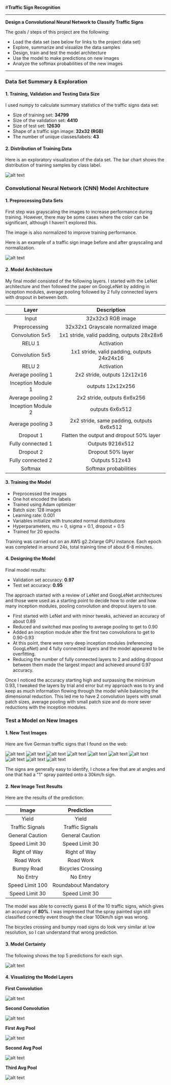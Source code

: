 #**Traffic Sign Recognition** 

-------

**Design a Convolutional Neural Network to Classify Traffic Signs**

The goals / steps of this project are the following:
* Load the data set (see below for links to the project data set)
* Explore, summarize and visualize the data samples
* Design, train and test the model architecture
* Use the model to make predictions on new images
* Analyze the softmax probabilities of the new images


[//]: # (Image References)

[dataset-visualization]: ./dataset-distribution.png "Dataset Visualization"
[before-after-preprocessing]: ./before-after-preprocessing.png "Before and After Preprocessing"
[sign1]: ./new-images/sign-1.jpg "30km/h"
[sign2]: ./new-images/sign-7.jpg "100km/h"
[sign3]: ./new-images/sign-11.jpg "Right of way in next intersection"
[sign4]: ./new-images/sign-13.jpg "Yield"
[sign5]: ./new-images/sign-17.jpg "No Entry"
[sign6]: ./new-images/sign-18.jpg "General Caution"
[sign7]: ./new-images/sign-22.jpg "Bumpy Road"
[sign8]: ./new-images/sign-25.jpg "Road Work Ahead"
[sign9]: ./new-images/sign-26.jpg "Road Work Ahead"
[sign10]: ./new-images/signchallenge-1.jpg "Road Work Ahead"
[model-softmax]: ./model-softmax.png "Softmax"
[conv1]: ./conv1.png "Softmax"
[conv2]: ./conv2.png "Softmax"
[avg1]: ./avg1.png "Softmax"
[avg2]: ./avg2.png "Softmax"
[avg3]: ./avg3.png "Softmax"

---

### Data Set Summary & Exploration

#### 1. Training, Validation and Testing Data Size

I used numpy to calculate summary statistics of the traffic signs data set:

* Size of training set: **34799**
* Size of the validation set: **4410**
* Size of test set: **12630**
* Shape of a traffic sign image: **32x32 (RGB)**
* The number of unique classes/labels: **43**


#### 2. Distribution of Training Data

Here is an exploratory visualization of the data set.
The bar chart shows the distribution of training samples by class label.

![alt text][dataset-visualization]

### Convolutional Neural Network (CNN) Model Architecture

#### 1. Preprocessing Data Sets

First step was grayscaling the images to increase performance during training.
However, there may be some cases where the color can be significant, although I
haven't explored this.

The image is also normalized to improve training performance.

Here is an example of a traffic sign image before and after grayscaling and normalization.

![alt text][before-after-preprocessing]


#### 2. Model Architecture

My final model consisted of the following layers. I started with the LeNet architecture and
then followed the paper on GoogLeNet by adding in inception modules, average pooling
followed by 2 fully connected layers with dropout in between both.


| Layer         		|     Description	        					| 
|:---------------------:|:---------------------------------------------:| 
| Input         		| 32x32x3 RGB image   							|
| Preprocessing         | 32x32x1 Grayscale normalized image            |
| Convolution 5x5     	| 1x1 stride, valid padding, outputs 28x28x6 	|
| RELU 1				| Activation                                    |
| Convolution 5x5     	| 1x1 stride, valid padding, outputs 24x24x16 	|
| RELU 2				| Activation									|
| Average pooling 1	    | 2x2 stride, outputs 12x12x16 				    |
| Inception Module 1	| outputs 12x12x256 				            |
| Average pooling 2	    | 2x2 stride, outputs 6x6x256 				    |
| Inception Module 2	| outputs 6x6x512    				            |
| Average pooling 3	    | 2x2 stride, same padding, outputs 6x6x512 	|
| Dropout 1	            | Flatten the output and dropout 50% layer      |
| Fully connected 1		| Outputs 9216x512        						|
| Dropout 2	            | Dropout 50% layer                             |
| Fully connected 2		| Outputs 512x43        						|
| Softmax				| Softmax probabilities        				    |
 

#### 3. Training the Model

- Preprocessed the images
- One hot encoded the labels
- Trained using Adam optimizer
- Batch size: 128 images
- Learning rate: 0.001
- Variables initialize with truncated normal distributions
- Hyperparameters, mu = 0, sigma = 0.1, dropout = 0.5
- Trained for 20 epochs

Training was carried out on an AWS g2.2xlarge GPU instance. Each epoch was completed
in around 24s, total training time of about 6-8 minutes.

#### 4. Designing the Model 

Final model results:
- Validation set accuracy: **0.97** 
- Test set accuracy: **0.95**

The approach started with a review of LeNet and GoogLeNet architectures and those were
used as a starting point to decide how to order and how many inception modules, pooling
convolution and dropout layers to use.

* First started with LeNet and with minor tweaks, achieved an accuracy of about 0.89
* Reduced and switched max pooling to average pooling to get to 0.90
* Added an inception module after the first two convolutions to get to 0.90-0.93
* At this point, there were very deep inception modules (referencing GoogLeNet) and 4 fully connected layers and the model appeared to be overfitting.
* Reducing the number of fully connected layers to 2 and adding dropout between them made the largest impact and achieved around 0.97 accuracy. 

Once I noticed the accuracy starting high and surpassing the minimium 0.93, I tweaked the layers by trial and error but my approach was to try and
keep as much information flowing through the model while balancing the dimensional reduction. 
This led me to have 2 convolution layers with small patch sizes, average pooling with small patch size and do more sever reductions with the inception modules.


### Test a Model on New Images

#### 1. New Test Images

Here are five German traffic signs that I found on the web:

![alt text][sign1]
![alt text][sign2]
![alt text][sign3]
![alt text][sign4]
![alt text][sign5]
![alt text][sign6]
![alt text][sign7]
![alt text][sign8]
![alt text][sign9]
![alt text][sign10]

The signs are generally easy to identify, I chose a few that are at angles and one that had a "1" spray painted
onto a 30km/h sign. 

#### 2. New Image Test Results

Here are the results of the prediction:

| Image			        |     Prediction	        					| 
|:---------------------:|:---------------------------------------------:| 
| Yield           		| Yield                                         | 
| Traffic Signals       | Traffic Signals             				    |
| General Caution       | General Caution                               |
| Speed Limit 30        | Speed Limit 30                                |
| Right of Way          | Right of Way                                  |
| Road Work             | Road Work                                     |
| Bumpy Road            | Bicycles Crossing                             |
| No Entry              | No Entry                                      |
| Speed Limit 100       | Roundabout Mandatory                          |
| Speed Limit 30        | Speed Limit 30                                |


The model was able to correctly guess 8 of the 10 traffic signs, which gives an accuracy of **80%**. 
I was impressed that the spray painted sign still classified correctly event though the clear 100km/h sign was wrong.

The bicycles crossing and bumpy road signs do look very similar at low resolution, so I can understand that wrong prediction. 

#### 3. Model Certainty

The following shows the top 5 predictions for each sign.

![alt text][model-softmax]


#### 4. Visualizing the Model Layers

**First Convolution**

![alt text][conv1]

**Second Convolution**

![alt text][conv2]

**First Avg Pool**

![alt text][avg1]

**Second Avg Pool**

![alt text][avg2]

**Third Avg Pool**

![alt text][avg3]
